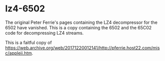 # lz4-6502

The original Peter Ferrie's pages containing the LZ4 decompressor for
the 6502 have vanished. This is a copy containing the 6502 and the
65C02 code for decompressing LZ4 streams.

This is a faitful copy of https://web.archive.org/web/20171220012141/http://pferrie.host22.com/misc/appleii.htm.

